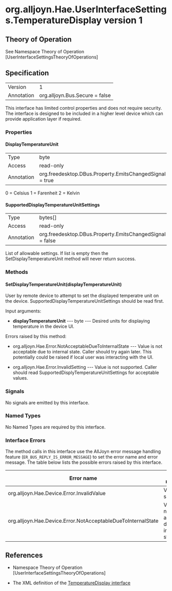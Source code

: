# org.alljoyn.Hae.UserInterfaceSettings.TemperatureDisplay version 1

## Theory of Operation

See Namespace Theory of Operation [UserInterfaceSettingsTheoryOfOperations]

## Specification

|                       |                                                                       |
|-----------------------|-----------------------------------------------------------------------|
| Version               | 1                                                                     |
| Annotation            | org.alljoyn.Bus.Secure = false                                        |

This interface has limited control properties and does not require security.  
The interface is designed to be included in a higher level device which can
provide application layer if required.



### Properties

#### DisplayTemperatureUnit

|                       |                                                                       |
|-----------------------|-----------------------------------------------------------------------|
| Type                  | byte                                                                  |
| Access                | read-only                                                             |
| Annotation            | org.freedesktop.DBus.Property.EmitsChangedSignal = true               |

0 = Celsius
1 = Farenheit
2 = Kelvin

#### SupportedDisplayTemperatureUnitSettings

|                       |                                                                       |
|-----------------------|-----------------------------------------------------------------------|
| Type                  | bytes[]                                                               |
| Access                | read-only                                                             |
| Annotation            | org.freedesktop.DBus.Property.EmitsChangedSignal = false              |

List of allowable settings.  If list is empty then the SetDisplayTemperatureUnit
method will never return success.

### Methods

#### SetDisplayTemperatureUnit(displayTemperatureUnit)

User by remote device to attempt to set the displayed temperatre unit on the 
device.  SupportedDisplayTemperatureUnitSettings should be read first.

Input arguments:

* **displayTemperatureUnit** --- byte --- Desired units for displaying 
temperature in the device UI.

Errors raised by this method:

* org.alljoyn.Hae.Error.NotAcceptableDueToInternalState --- Value is not 
acceptable due to internal state.  Caller should try again later.  This 
potentially could be raised if local user was interacting with the UI.

* org.alljoyn.Hae.Error.InvalidSetting --- Value is not supported.  Caller 
should read SupportedDisplyTemperatureUnitSettings for acceptable values.

### Signals

No signals are emitted by this interface.

### Named Types

No Named Types are required by this interface.

### Interface Errors


The method calls in this interface use the AllJoyn error message handling feature
(`ER_BUS_REPLY_IS_ERROR_MESSAGE`) to set the error name and error message. The table
below lists the possible errors raised by this interface.

| Error name                                                   | Error message                                 |
|--------------------------------------------------------------|-----------------------------------------------|
| org.alljoyn.Hae.Device.Error.InvalidValue                    | Value not supported                           |
| org.alljoyn.Hae.Device.Error.NotAcceptableDueToInternalState | Value is not acceptable due to internal state |



## References

* Namespace Theory of Operation [UserInterfaceSettingsTheoryOfOperations]

* The XML definition of the [TemperatureDisplay interface](TemperatureDisplay-v1.xml)
